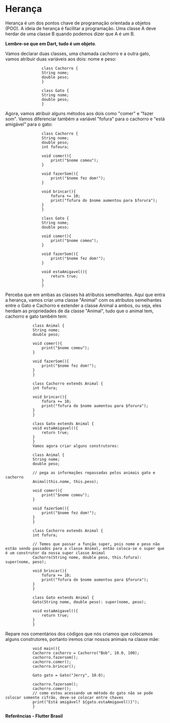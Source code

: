 # Herança

Herança é um dos pontos chave de programação orientada a objetos (POO). A ideia de herança é facilitar a programação. Uma classe A deve herdar de uma classe B quando podemos dizer que A é um B.

**Lembre-se que em Dart, tudo é um objeto**.

Vamos declarar duas classes, uma chamada cachorro e a outra gato, vamos atribuir duas variáveis aos dois: nome e peso:

                    class Cachorro {
                    String nome;
                    double peso;
                    }

                    class Gato {
                    String nome;
                    double peso;
                    }

Agora, vamos atribuir alguns métodos aos dois como "comer" e "fazer som". Vamos diferenciar também a variável "fofura" para o cachorro e "está amigável" para o gato:

                    class Cachorro {
                    String nome;
                    double peso;
                    int fofoura; 

                    void comer(){
                        print("$nome comeu");
                    }

                    void fazerSom(){
                        print("$nome fez dom!");
                    } 

                    void brincar(){
                        fofura += 10;
                        print("fofura do $nome aumentou para $forura");
                    }
                    } 

                    class Gato {
                    String nome;
                    double peso; 

                    void comer(){
                        print("$nome comeu");
                    }

                    void fazerSom(){
                        print("$nome fez dom!");
                    }

                    void estaAmigavel(){
                        return true;
                    }
                    }

Perceba que em ambas as classes há atributos semelhantes. Aqui que entra a herança, vamos criar uma classe "Animal" com os atributos semelhantes entre o Gato e Cachorro e extender a classe Animal a ambos, ou seja, eles herdam as propriedades de da classe "Animal", tudo que o animal tem, cachorro e gato também tem:

                class Animal {
                String nome;
                double peso; 

                void comer(){
                    print("$nome comeu");
                } 

                void fazerSom(){
                    print("$nome fez dom!");
                }
                } 

                class Cachorro extends Animal {
                int fofura;

                void brincar(){
                    fofura += 10;
                    print("fofura do $nome aumentou para $forura");
                }
                } 

                class Gato extends Animal {
                void estaAmigavel(){
                    return true;
                }
                }
                Vamos agora criar alguns construtores:

                class Animal {
                String nome;
                double peso; 

                // pega as informações repassadas pelos animais gato e cachorro
                Animal(this.nome, this.peso); 

                void comer(){
                    print("$nome comeu");
                } 

                void fazerSom(){
                    print("$nome fez dom!");
                }
                }
                
                class Cachorro extends Animal {
                int fofura; 

                // Temos que passar a função super, pois nome e peso não estão sendo passados para a classe Animal, então coloca-se o super que é um construtor da nossa super classe Animal
                Cachorro(String nome, double peso, this.fofura): super(nome, peso); 

                void brincar(){
                    fofura += 10;
                    print("fofura do $nome aumentou para $forura");
                }
                } 

                class Gato extends Animal {
                Gato(String nome, double peso): super(nome, peso); 

                void estaAmigavel(){
                    return true;
                }
                }

Repare nos comentários dos códigos que nós criamos que colocamos alguns construtores, portanto iremos criar nossos animais na classe mãe:

                void main(){
                Cachorro cachorro = Cachorro("Bob", 10.0, 100);
                cachorro.fazersom();
                cachorro.comer();
                cachorro.brincar(); 

                Gato gato = Gato("Jerry", 10.0);

                cachorro.fazersom();
                cachorro.comer();
                // como estou acessando um método do gato não se pode colocar somente cifrão, deve-se colocar entre chaves
                print("Está amigável? ${gato.estaAmigavel()}");
                }


**Referências - Flutter Brasil**